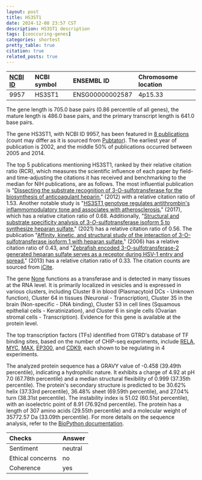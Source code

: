 ```yaml
---
layout: post
title: HS3ST1
date: 2024-12-08 23:57 CST
description: HS3ST1 description
tags: [cooccuring-genes]
categories: shortest
pretty_table: true
citation: true
related_posts: true
---
```




| [NCBI ID](https://www.ncbi.nlm.nih.gov/gene/9957) | NCBI symbol | ENSEMBL ID | Chromosome location |
| :-------- | :------- | :-------- | :------- |
| 9957  | HS3ST1 | ENSG00000002587 | 4p15.33 |



The gene length is 705.0 base pairs (0.86 percentile of all genes), the mature length is 486.0 base pairs, and the primary transcript length is 641.0 base pairs.


The gene HS3ST1, with NCBI ID 9957, has been featured in [8 publications](https://pubmed.ncbi.nlm.nih.gov/?term=%22HS3ST1%22) (count may differ as it is sourced from [Pubtator](https://academic.oup.com/nar/article/47/W1/W587/5494727)). The earliest year of publication is 2002, and the middle 50% of publications occurred between 2005 and 2014.


The top 5 publications mentioning HS3ST1, ranked by their relative citation ratio (RCR), which measures the scientific influence of each paper by field- and time-adjusting the citations it has received and benchmarking to the median for NIH publications, are as follows. The most influential publication is "[Dissecting the substrate recognition of 3-O-sulfotransferase for the biosynthesis of anticoagulant heparin.](https://pubmed.ncbi.nlm.nih.gov/22431632)" (2012) with a relative citation ratio of 1.53. Another notable study is "[HS3ST1 genotype regulates antithrombin's inflammomodulatory tone and associates with atherosclerosis.](https://pubmed.ncbi.nlm.nih.gov/28126521)" (2017), which has a relative citation ratio of 0.68. Additionally, "[Structural and substrate specificity analysis of 3-<i>O</i>-sulfotransferase isoform 5 to synthesize heparan sulfate.](https://pubmed.ncbi.nlm.nih.gov/35223137)" (2021) has a relative citation ratio of 0.56. The publication "[Affinity, kinetic, and structural study of the interaction of 3-O-sulfotransferase isoform 1 with heparan sulfate.](https://pubmed.ncbi.nlm.nih.gov/16618101)" (2006) has a relative citation ratio of 0.43, and "[Zebrafish encoded 3-O-sulfotransferase-2 generated heparan sulfate serves as a receptor during HSV-1 entry and spread.](https://pubmed.ncbi.nlm.nih.gov/23416072)" (2013) has a relative citation ratio of 0.33. The citation counts are sourced from [iCite](https://icite.od.nih.gov).


The gene [None](https://www.proteinatlas.org/None-None) functions as a transferase and is detected in many tissues at the RNA level. It is primarily localized in vesicles and is expressed in various clusters, including Cluster 8 in blood (Plasmacytoid DCs - Unknown function), Cluster 64 in tissues (Neuronal - Transcription), Cluster 35 in the brain (Non-specific - DNA binding), Cluster 53 in cell lines (Squamous epithelial cells - Keratinization), and Cluster 6 in single cells (Ovarian stromal cells - Transcription). Evidence for this gene is available at the protein level.


The top transcription factors (TFs) identified from GTRD's database of TF binding sites, based on the number of CHIP-seq experiments, include [RELA](https://www.ncbi.nlm.nih.gov/gene/5970), [MYC](https://www.ncbi.nlm.nih.gov/gene/4609), [MAX](https://www.ncbi.nlm.nih.gov/gene/4149), [EP300](https://www.ncbi.nlm.nih.gov/gene/2033), and [CDK9](https://www.ncbi.nlm.nih.gov/gene/1025), each shown to be regulating in 4 experiments.











The analyzed protein sequence has a GRAVY value of -0.458 (39.49th percentile), indicating a hydrophilic nature. It exhibits a charge of 4.92 at pH 7.0 (67.78th percentile) and a median structural flexibility of 0.999 (37.35th percentile). The protein's secondary structure is predicted to be 30.62% helix (37.33rd percentile), 36.48% sheet (69.59th percentile), and 27.04% turn (38.31st percentile). The instability index is 51.02 (60.51st percentile), with an isoelectric point of 8.91 (76.92nd percentile). The protein has a length of 307 amino acids (29.55th percentile) and a molecular weight of 35772.57 Da (33.09th percentile). For more details on the sequence analysis, refer to the [BioPython documentation](https://biopython.org/docs/1.75/api/Bio.SeqUtils.ProtParam.html).



| Checks    | Answer |
| :-------- | :------- |
| Sentiment  | neutral   |
| Ethical concerns | no     |
| Coherence    | yes    |